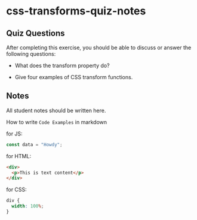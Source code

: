 # css-transforms-quiz-notes

## Quiz Questions

After completing this exercise, you should be able to discuss or answer the following questions:

- What does the transform property do?

- Give four examples of CSS transform functions.


## Notes

All student notes should be written here.


How to write `Code Examples` in markdown

for JS:

```javascript
const data = "Howdy";
```

for HTML:

```html
<div>
  <p>This is text content</p>
</div>
```

for CSS:

```css
div {
  width: 100%;
}
```